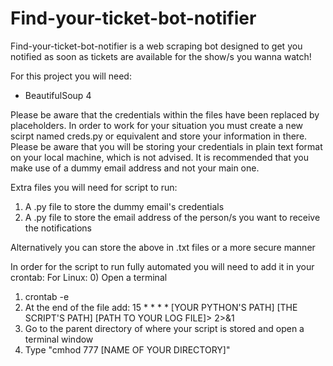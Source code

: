 # Find-your-ticket-bot-notifier
Find-your-ticket-bot-notifier is a web scraping bot designed to get you notified as soon as tickets are available for the show/s you wanna watch!  

For this project you will need: 
- BeautifulSoup 4  

Please be aware that the credentials within the files have been replaced by placeholders. In order to work for your situation you must create a new scirpt named creds.py or equivalent and store your information in there. Please be aware that you will be storing your credentials in plain text format on your local machine, which is not advised. It is recommended that you make use of a dummy email address and not your main one.

Extra files you will need for script to run:
1) A .py file to store the dummy email's credentials
2) A .py file to store the email address of the person/s you want to receive the notifications

Alternatively you can store the above in .txt files or a more secure manner

In order for the script to run fully automated you will need to add it in your crontab: For Linux: 
0) Open a terminal 
1) crontab -e 
2) At the end of the file add: 15 * * * * [YOUR PYTHON'S PATH] [THE SCRIPT'S PATH] [PATH TO YOUR LOG FILE]> 2>&amp;1
3) Go to the parent directory of where your script is stored and open a terminal window
4) Type "cmhod 777 [NAME OF YOUR DIRECTORY]"
